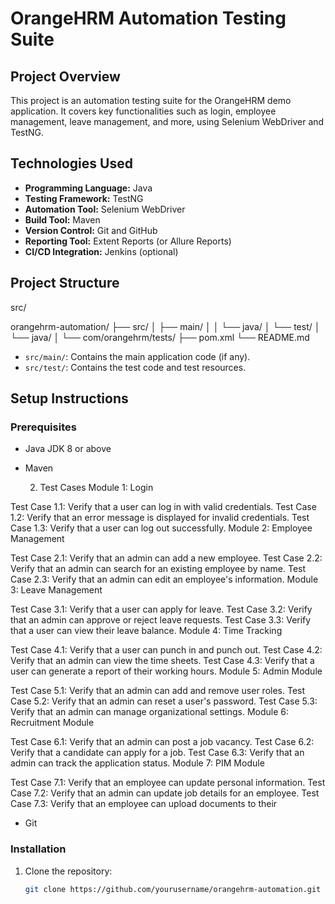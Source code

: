 # OrangeHRM Automation Testing Suite

## Project Overview
This project is an automation testing suite for the OrangeHRM demo application. It covers key functionalities such as login, employee management, leave management, 
and more, using Selenium WebDriver and TestNG.

## Technologies Used
- **Programming Language:** Java
- **Testing Framework:** TestNG
- **Automation Tool:** Selenium WebDriver
- **Build Tool:** Maven
- **Version Control:** Git and GitHub
- **Reporting Tool:** Extent Reports (or Allure Reports)
- **CI/CD Integration:** Jenkins (optional)

## Project Structure
src/

orangehrm-automation/
├── src/
│   ├── main/
│   │   └── java/
│   └── test/
│       └── java/
│           └── com/orangehrm/tests/
├── pom.xml
└── README.md



- `src/main/`: Contains the main application code (if any).
- `src/test/`: Contains the test code and test resources.

## Setup Instructions

### Prerequisites
- Java JDK 8 or above
- Maven

  2. Test Cases
Module 1: Login

Test Case 1.1: Verify that a user can log in with valid credentials.
Test Case 1.2: Verify that an error message is displayed for invalid credentials.
Test Case 1.3: Verify that a user can log out successfully.
Module 2: Employee Management

Test Case 2.1: Verify that an admin can add a new employee.
Test Case 2.2: Verify that an admin can search for an existing employee by name.
Test Case 2.3: Verify that an admin can edit an employee's information.
Module 3: Leave Management

Test Case 3.1: Verify that a user can apply for leave.
Test Case 3.2: Verify that an admin can approve or reject leave requests.
Test Case 3.3: Verify that a user can view their leave balance.
Module 4: Time Tracking

Test Case 4.1: Verify that a user can punch in and punch out.
Test Case 4.2: Verify that an admin can view the time sheets.
Test Case 4.3: Verify that a user can generate a report of their working hours.
Module 5: Admin Module

Test Case 5.1: Verify that an admin can add and remove user roles.
Test Case 5.2: Verify that an admin can reset a user's password.
Test Case 5.3: Verify that an admin can manage organizational settings.
Module 6: Recruitment Module

Test Case 6.1: Verify that an admin can post a job vacancy.
Test Case 6.2: Verify that a candidate can apply for a job.
Test Case 6.3: Verify that an admin can track the application status.
Module 7: PIM Module

Test Case 7.1: Verify that an employee can update personal information.
Test Case 7.2: Verify that an admin can update job details for an employee.
Test Case 7.3: Verify that an employee can upload documents to their
- Git

### Installation
1. Clone the repository:
   ```bash
   git clone https://github.com/yourusername/orangehrm-automation.git
